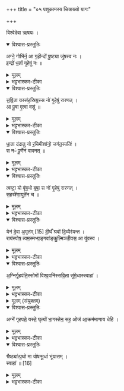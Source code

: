 +++
title = "०५ पशुकामस्य चित्राख्यो यागः"

+++

विश्वेदेवा ऋषयः ।
<details open><summary>विश्वास-प्रस्तुतिः</summary>

अग्ने॒ गोभि॑र्न॒ आ ग॒हीन्दो॑ पु॒ष्ट्या जु॑षस्व नः ।  
इन्द्रो॑ ध॒र्ता गृ॒हेषु॑ नः ॥
</details>

<details><summary>मूलम्</summary>

अग्ने॒ गोभि॑र्न॒ आ ग॒हीन्दो॑ पु॒ष्ट्या जु॑षस्व नः ।  
इन्द्रो॑ ध॒र्ता गृ॒हेषु॑ नः ॥
</details>

<details><summary>भट्टभास्कर-टीका</summary>

1अथ चित्रायागो वक्ष्यते । तस्यामेते उपहोममन्त्रास्सप्त । तत्राद्याश्चतस्रो गायत्र्यः । पञ्चमी (सतो) बृहती । ततो द्वे यजुषी । तत्र प्रथमा - अग्ने गोभिरिति ॥ हे अग्ने गोभिः नः अस्मानागहि आगच्छ । शपो लुक् । हे इन्दो पुष्ट्या पशुपुष्ट्या अस्माकं जुषस्व सेवस्व प्रीणय वा । इन्द्रश्च गृहेषु अस्माकं धर्ता धारको भवितुमर्हतीति । 'अर्हे कृत्यतृचश्च' इति तृच् ।
</details>

<details open><summary>विश्वास-प्रस्तुतिः</summary>

स॒वि॒ता यस्स॑ह॒स्रिय॒स्स नो॑ गृ॒हेषु॑ रारणत् ।   
आ पू॒षा ए॒त्वा वसु॑ ॥
</details>

<details><summary>मूलम्</summary>

स॒वि॒ता यस्स॑ह॒स्रिय॒स्स नो॑ गृ॒हेषु॑ रारणत् ।   
आ पू॒षा ए॒त्वा वसु॑ ॥
</details>

<details><summary>भट्टभास्कर-टीका</summary>

2द्वितीया - सवितेति ॥ यस्सविता सहस्रियः सहस्रेण संमितः । 'सहस्रेण संमितौ घः' । सोस्माकं गृहेषु रारणत् रमताम् । रमतेर्लेटि शपश्श्लुः, तुजादित्वादभ्यासस्य दीर्घत्वम्, लेटोऽडागमः, वर्णव्यत्ययेन णत्वम् । पूषा चास्मद्गृहेषु ऐतु आगच्छतु । वसु पशुलक्षणं धनं चास्मद्गृहेष्वागच्छतु ॥
</details>

<details open><summary>विश्वास-प्रस्तुतिः</summary>

धा॒ता द॑दातु नो र॒यिमीशा॑नो॒ जग॑त॒स्पतिः॑ ।  
स नᳶ॑ पू॒र्णेन॑ वावनत् ॥
</details>

<details><summary>मूलम्</summary>

धा॒ता द॑दातु नो र॒यिमीशा॑नो॒ जग॑त॒स्पतिः॑ ।  
स नᳶ॑ पू॒र्णेन॑ वावनत् ॥
</details>

<details><summary>भट्टभास्कर-टीका</summary>

3तृतीया - धातेति ॥ धाता सर्वस्य विधाता देवोस्मभ्यं रयिं धनं पशुलक्षणं ददातु ईशानः दातुं समर्थः जगतः पतिः पालयिता । 'षष्ठ्याः पतिपुत्र' इति सत्वम् ।  
किञ्च - स देवोस्मान् पूर्णेन सर्वाभिमतैराप्यायितेन धनेन वावनत् संभजतां अस्मान् परिगृह्णातु । वन षण संभक्तौ, लेटि शपश्श्लुः, अडादि पूर्ववत् ॥
</details>

<details open><summary>विश्वास-प्रस्तुतिः</summary>

त्वष्टा॒ यो वृ॑ष॒भो वृषा॒ स नो॑ गृ॒हेषु॑ रारणत् ।  
स॒हस्रे॑णा॒युते॑न च ॥
</details>

<details><summary>मूलम्</summary>

त्वष्टा॒ यो वृ॑ष॒भो वृषा॒ स नो॑ गृ॒हेषु॑ रारणत् ।  
स॒हस्रे॑णा॒युते॑न च ॥
</details>

<details><summary>भट्टभास्कर-टीका</summary>

4अथ चतुर्थी - त्वष्टेति ॥ यस्त्वष्टा वृषभः वर्षिता कामानां वृषा प्रधानभूतः सेक्ता वा सोस्माकं गृहेषु रारणत् रमताम् । व्याख्यातम् । सहस्रेण पशुना दशभिश्शतैः रमताम् । अयुतेन दशभिस्सहस्रैश्च रमताम् ॥
</details>

<details open><summary>विश्वास-प्रस्तुतिः</summary>

येन॑ दे॒वा अ॒मृत॑म् [15]  दी॒र्घँ श्रवो॑ दि॒व्यैर॑यन्त ।   
राय॑स्पोष॒ त्वम॒स्मभ्य॒ङ्गवा॑ङ्कु॒ल्मिञ्जी॒वस॒ आ यु॑वस्व ।
</details>

<details><summary>मूलम्</summary>

येन॑ दे॒वा अ॒मृत॑म् [15]  दी॒र्घँ श्रवो॑ दि॒व्यैर॑यन्त ।   
राय॑स्पोष॒ त्वम॒स्मभ्य॒ङ्गवा॑ङ्कु॒ल्मिञ्जी॒वस॒ आ यु॑वस्व ।
</details>

<details><summary>भट्टभास्कर-टीका</summary>

5अथ पञ्चमी - येनेति ॥ हे रायस्पोष धनपुष्ट येन त्वया देवा अमृतं अमृतत्वं दीर्घमविच्छिन्नं श्रवः अन्नं च दिवि ऐरयन्त द्युलोके प्राप्नुवन् स त्वमस्मभ्यं गवां कुल्मिं संघातं सन्तानं वा आयुवस्व अस्माभिर्मिश्रय, देहीति यावत् । यौतेर्व्यत्यन्येनात्मनेपदम्, विकर्णव्यत्ययेन शः । जीवसे अस्मान् जीवयितुम् । तुमर्थे असेप्रत्ययः ॥
</details>

<details open><summary>विश्वास-प्रस्तुतिः</summary>

अ॒ग्निर्गृ॒हप॑ति॒स्सोमो॑ विश्व॒वनि॑स्सवि॒ता सु॑मे॒धास्स्वाहा॑ ।
</details>

<details><summary>मूलम्</summary>

अ॒ग्निर्गृ॒हप॑ति॒स्सोमो॑ विश्व॒वनि॑स्सवि॒ता सु॑मे॒धास्स्वाहा॑ ।
</details>

<details><summary>भट्टभास्कर-टीका</summary>

6अथ षष्ठो मन्त्रः - अग्निरिति ॥ गृहाणां पतिः पाता अग्निः सोमः सर्वस्य धनस्य संभक्ता संविभक्ता । 'छन्दसि वनसन' इतीन्प्रत्ययः । सविता सुमेधाः शोभनमतिः सदा सानुग्रहबुद्धिः । तस्मादेतेभ्यो महानुभावेभ्यः इदं स्वाहुतमस्त्विति ॥
</details>

<details><summary>मूलम् (संयुक्तम्)</summary>

अग्ने॑ गृहपते॒ यस्ते॒ घृत्यो॑ भा॒गस्तेन॒ सह॒ ओज॑ आ॒क्रम॑माणाय धेहि॒ श्रैष्ठ्या॑त्प॒थो मा यो॑षम्मू॒र्धा भू॑यासँ॒ स्वाहा॑ ॥ [16]  
</details>

<details open><summary>विश्वास-प्रस्तुतिः</summary>

अग्ने॑ गृहपते॒ यस्ते॒ घृत्यो॑ भा॒गस्तेन॒ सह॒ ओज॑ आ॒क्रम॑माणाय धेहि ।  
</details>

<details><summary>मूलम्</summary>

अग्ने॑ गृहपते॒ यस्ते॒ घृत्यो॑ भा॒गस्तेन॒ सह॒ ओज॑ आ॒क्रम॑माणाय धेहि ।  
</details>

<details><summary>भट्टभास्कर-टीका</summary>

7अथ सप्तमः - अग्न इति ॥ हे अग्ने गृहपते गृहाणां पातः । 'नामन्त्रिते समानाधिकरणे' इति पूर्वपदस्य विद्यमानत्वाभावादिदं निहन्यते । यस्ते घृत्यः घृतार्हः, छान्दसो यत् । भागः एकदेशोङ्गभेदः तेन कर्मणा आक्रममाणाय शत्रूनभिभवते अन्यग्भूताय मह्यं सहः बलं ओजस्तेजश्च धेहि देहि । यद्वा - यस्ते भागः हविर्भागः घृत्यः घृते भवः घृतप्रकृतिर्वा, तेनानेन हेतुना शत्रूनाक्रममाणाय मह्यं सह ओजश्च देहि ।
</details>

<details open><summary>विश्वास-प्रस्तुतिः</summary>

श्रैष्ठ्या॑त्प॒थो मा यो॑षम्मू॒र्धा भू॑यासम् ।  
स्वाहा॑ ॥ [16]  
</details>

<details><summary>मूलम्</summary>

श्रैष्ठ्या॑त्प॒थो मा यो॑षम्मू॒र्धा भू॑यासम् ।  
स्वाहा॑ ॥ [16]  
</details>

<details><summary>भट्टभास्कर-टीका</summary>

श्रैष्ठ्यात् पथो मार्गात् मा योषं अपहृतो मा भूवम् । यौर्तेर्लिङि वृद्ध्यभावश्छान्दसः, इडभावश्च । अपि च मूर्धा प्रधानभूतो भूयास्मम् । स्वाहुतँ चेदं घृतं तुभ्यमस्तु ॥

इति द्वितीये चतुर्थे पञ्चमोनुवाकः ॥  
</details>

